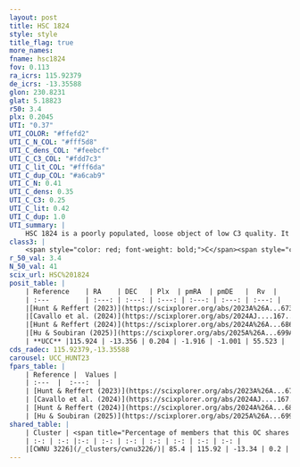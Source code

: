 ```yaml
---
layout: post
title: HSC 1824
style: style
title_flag: true
more_names: 
fname: hsc1824
fov: 0.113
ra_icrs: 115.92379
de_icrs: -13.35588
glon: 230.8231
glat: 5.18823
r50: 3.4
plx: 0.2045
UTI: "0.37"
UTI_COLOR: "#ffefd2"
UTI_C_N_COL: "#fff5d8"
UTI_C_dens_COL: "#feebcf"
UTI_C_C3_COL: "#fdd7c3"
UTI_C_lit_COL: "#fff6da"
UTI_C_dup_COL: "#a6cab9"
UTI_C_N: 0.41
UTI_C_dens: 0.35
UTI_C_C3: 0.25
UTI_C_lit: 0.42
UTI_C_dup: 1.0
UTI_summary: |
    HSC 1824 is a poorly populated, loose object of low C3 quality. It was recently reported in the literature. This object shares a large percentage of members with a later reported entry.
class3: |
    <span style="color: red; font-weight: bold;">C</span><span style="color: red; font-weight: bold;">C</span>
r_50_val: 3.4
N_50_val: 41
scix_url: HSC%201824
posit_table: |
    | Reference    | RA    | DEC   | Plx  | pmRA  | pmDE   |  Rv  |
    | :---         | :---: | :---: | :---: | :---: | :---: | :---: |
    |[Hunt & Reffert (2023)](https://scixplorer.org/abs/2023A%26A...673A.114H) | 115.909 | -13.33 | 0.198 | -1.911 | -0.956 | 56.358 |
    |[Cavallo et al. (2024)](https://scixplorer.org/abs/2024AJ....167...12C) | 115.943 | -13.373 | 0.204 | -- | -- | -- |
    |[Hunt & Reffert (2024)](https://scixplorer.org/abs/2024A%26A...686A..42H) | 115.909 | -13.33 | 0.198 | -1.911 | -0.956 | 56.358 |
    |[Hu & Soubiran (2025)](https://scixplorer.org/abs/2025A%26A...699A.246H) | 115.943 | -13.373 | -- | -- | -- | -- |
    | **UCC** |115.924 | -13.356 | 0.204 | -1.916 | -1.001 | 55.523 | 
cds_radec: 115.92379,-13.35588
carousel: UCC_HUNT23
fpars_table: |
    | Reference |  Values |
    | :---  |  :---:  |
    | [Hunt & Reffert (2023)](https://scixplorer.org/abs/2023A%26A...673A.114H) | `AV50=1.196, diffAV50=1.205, MOD50=13.056, logAge50=9.177` |
    | [Cavallo et al. (2024)](https://scixplorer.org/abs/2024AJ....167...12C) | `AV50=1.14, dMod50=13.0, logAge50=9.47, [Fe/H]50=-0.43` |
    | [Hunt & Reffert (2024)](https://scixplorer.org/abs/2024A%26A...686A..42H) | `MassJ=227.236` |
    | [Hu & Soubiran (2025)](https://scixplorer.org/abs/2025A%26A...699A.246H) | `MA22=-0.2, MA23f=-0.55, MA23g=-0.37, MZ23=-0.6, MK24=-0.41, MF24=-0.53` |
shared_table: |
    | Cluster | <span title="Percentage of members that this OC shares with the ones listed">%</span>   | RA   | DEC   | Plx   | pmRA  | pmDE  | Rv | UTI |
    | :-: | :-: |:-: | :-: | :-: | :-: | :-: | :-: | :-: |
    |[CWNU 3226](/_clusters/cwnu3226/)| 85.4 | 115.92 | -13.34 | 0.2 | -1.92 | -1.0 | 55.52 |0.0 |
---
```

